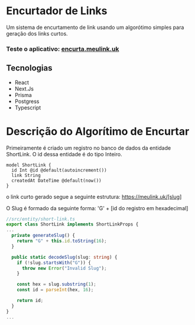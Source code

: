 # Encurtador de Links

Um sistema de encurtamento de link usando um algorótimo simples para geração dos links curtos.

### Teste o aplicativo: <a href="https://encurta.meulink.uk" target='_blank'>encurta.meulink.uk</a>

## Tecnologias

- React
- Next.Js
- Prisma
- Postgress
- Typescript

# Descrição do Algorítimo de Encurtar

Primeiramente é criado um registro no banco de dados da entidade ShortLink. O id dessa entidade é do tipo Inteiro.

```prisma
model ShortLink {
  id Int @id @default(autoincrement())
  link String
  createdAt DateTime @default(now())
}
```

o link curto gerado segue a seguinte estrutura: https://meulink.uk/[slug]

O Slug é formado da seguinte forma: 'G' + [id do registro em hexadecimal]

```typescript
//src/entity/short-link.ts
export class ShortLink implements ShortLinkProps {
...
  private generateSlug() {
    return "G" + this.id.toString(16);
  }

  public static decodeSlug(slug: string) {
    if (!slug.startsWith("G")) {
      throw new Error("Invalid Slug");
    }

    const hex = slug.substring(1);
    const id = parseInt(hex, 16);

    return id;
  }
}
...
```
